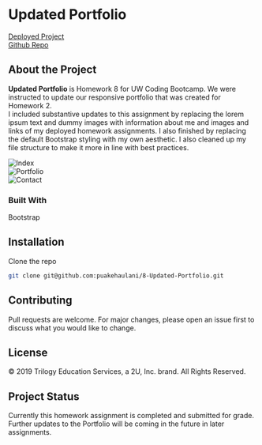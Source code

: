 # Updated Portfolio

[Deployed Project](https://puakehaulani.github.io/8-Updated-Portfolio/)  
[Github Repo](https://github.com/puakehaulani/8-Updated-Portfolio)

## About the Project

**Updated Portfolio** is Homework 8 for UW Coding Bootcamp. We were instructed to update our responsive portfolio that was created for Homework 2.  
I included substantive updates to this assignment by replacing the lorem ipsum text and dummy images with information about me and images and links of my deployed homework assignments. I also finished by replacing the default Bootstrap styling with my own aesthetic. I also cleaned up my file structure to make it more in line with best practices.

![Index]()  
![Portfolio]()  
![Contact]()

### Built With

Bootstrap

## Installation

Clone the repo

```bash
git clone git@github.com:puakehaulani/8-Updated-Portfolio.git
```

## Contributing

Pull requests are welcome. For major changes, please open an issue first to discuss what you would like to change.

## License

© 2019 Trilogy Education Services, a 2U, Inc. brand.
All Rights Reserved.

## Project Status

Currently this homework assignment is completed and submitted for grade. Further updates to the Portfolio will be coming in the future in later assignments.
